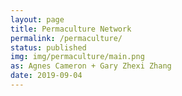 ```yaml
---
layout: page
title: Permaculture Network
permalink: /permaculture/
status: published
img: img/permaculture/main.png
as: Agnes Cameron + Gary Zhexi Zhang
date: 2019-09-04
---
```


